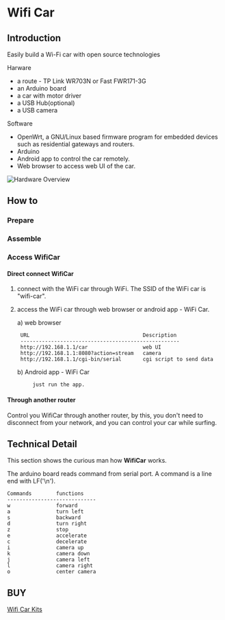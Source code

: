 # Wifi Car #

## Introduction ##

Easily build a Wi-Fi car with open source technologies

Harware

- a route - TP Link WR703N or Fast FWR171-3G 
- an Arduino board
- a car with motor driver
- a USB Hub(optional)
- a USB camera

Software

- OpenWrt, a GNU/Linux based firmware program for embedded devices such as residential gateways and routers.
- Arduino
- Android app to control the car remotely.
- Web browser to access web UI of the car.

![Hardware Overview](./doc/hardware_overview.png)

## How to ##

### Prepare ###

### Assemble ###

### Access WifiCar ###

#### Direct connect WifiCar ####



1. connect with the WiFi car through WiFi. The SSID of the WiFi car is 
"wifi-car".
2. access the WiFi car through web browser or android app - WiFi Car.

	a) web browser

		URL                                     Description
		----------------------------------------------------
		http://192.168.1.1/car                  web UI 
		http://192.168.1.1:8080?action=stream   camera
		http://192.168.1.1/cgi-bin/serial       cgi script to send data

    b) Android app - WiFi Car

        	just run the app.


#### Through another router ####

Control you WifiCar through another router, by this, you don't need to disconnect from your network, and you can control your car while surfing.


## **Technical Detail** ##

This section shows the curious man how **WifiCar** works.

The arduino board reads command from serial port. A command is a line end with
LF('\n').

	Commands        functions
	-----------------------------
	w               forward
	a               turn left
	s               backward
	d               turn right
	z               stop
	e               accelerate
	c               decelerate
	i               camera up
	k               camera down
	j               camera left
	l               camera right
	o               center camera
 
## **BUY** ##
[Wifi Car Kits](www.elechouse.com)